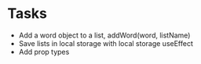 # Tasks
- Add a word object to a list, addWord(word, listName)
- Save lists in local storage with local storage useEffect
- Add prop types
